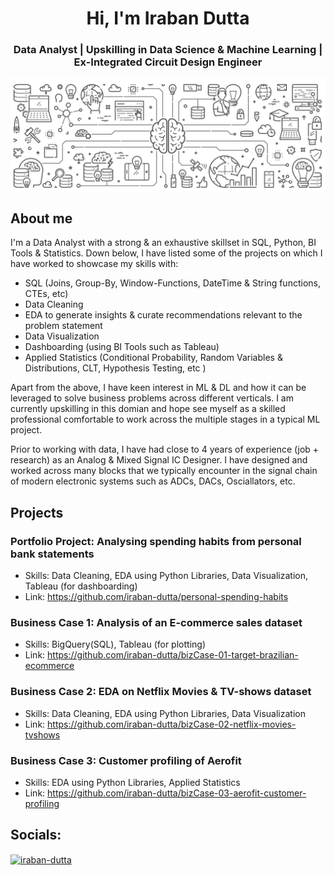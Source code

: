 <h1 align="center">Hi, I'm Iraban Dutta</h1>
<h3 align="center">Data Analyst | Upskilling in Data Science & Machine Learning | Ex-Integrated Circuit Design Engineer</h3>


<img align="center" src="https://github.com/iraban-dutta/iraban-dutta/blob/main/da_banner1.png">


## About me
I'm a Data Analyst with a strong & an exhaustive skillset in SQL, Python, BI Tools & Statistics. Down below, I have listed some of the projects on which I have worked to showcase my skills with:
- SQL (Joins, Group-By, Window-Functions, DateTime & String functions, CTEs, etc)
- Data Cleaning
- EDA to generate insights & curate recommendations relevant to the problem statement
- Data Visualization 
- Dashboarding (using BI Tools such as Tableau) 
- Applied Statistics (Conditional Probability, Random Variables & Distributions, CLT, Hypothesis Testing, etc )

Apart from the above, I have keen interest in ML & DL and how it can be leveraged to solve business problems across different verticals. I am currently upskilling in this domian and hope see myself as a skilled professional comfortable to work across the multiple stages in a typical ML project.

Prior to working with data, I have had close to 4 years of experience (job + research) as an Analog & Mixed Signal IC Designer. I have designed and worked across many blocks that we typically encounter in the signal chain of modern electronic systems such as ADCs, DACs, Osciallators, etc.


## Projects
 
### Portfolio Project: Analysing spending habits from personal bank statements
- Skills: Data Cleaning, EDA using Python Libraries, Data Visualization, Tableau (for dashboarding)
- Link: https://github.com/iraban-dutta/personal-spending-habits

### Business Case 1: Analysis of an E-commerce sales dataset
- Skills: BigQuery(SQL), Tableau (for plotting)
- Link: https://github.com/iraban-dutta/bizCase-01-target-brazilian-ecommerce
  
### Business Case 2: EDA on Netflix Movies & TV-shows dataset
- Skills: Data Cleaning, EDA using Python Libraries, Data Visualization
- Link: https://github.com/iraban-dutta/bizCase-02-netflix-movies-tvshows
  
### Business Case 3: Customer profiling of Aerofit
- Skills: EDA using Python Libraries, Applied Statistics
- Link: https://github.com/iraban-dutta/bizCase-03-aerofit-customer-profiling



## Socials:

<p align="left">
<a href="https://linkedin.com/in/iraban-dutta" target="blank"><img align="center" src="https://raw.githubusercontent.com/rahuldkjain/github-profile-readme-generator/master/src/images/icons/Social/linked-in-alt.svg" alt="iraban-dutta" height="30" width="40" /></a>
</p>



<!--
<h3 align="left">Connect with me:</h3>
<a href="https://kaggle.com/irabandutta" target="blank"><img align="center" src="https://raw.githubusercontent.com/rahuldkjain/github-profile-readme-generator/master/src/images/icons/Social/kaggle.svg" alt="irabandutta" height="30" width="40" /></a>
<a href="https://www.leetcode.com/iraban2022" target="blank"><img align="center" src="https://raw.githubusercontent.com/rahuldkjain/github-profile-readme-generator/master/src/images/icons/Social/leet-code.svg" alt="iraban2022" height="30" width="40" /></a>
<a href="https://auth.geeksforgeeks.org/user/iraban/profile" target="blank"><img align="center" src="https://raw.githubusercontent.com/rahuldkjain/github-profile-readme-generator/master/src/images/icons/Social/geeks-for-geeks.svg" alt="iraban/profile" height="30" width="40" /></a>
-->


<!--
**iraban-dutta/iraban-dutta** is a ✨ _special_ ✨ repository because its `README.md` (this file) appears on your GitHub profile.
Here are some ideas to get you started:
- 🔭 I’m currently working on ...
- 🌱 I’m currently learning ...
- 👯 I’m looking to collaborate on ...
- 🤔 I’m looking for help with ...
- 💬 Ask me about ...
- 📫 How to reach me: ...
- 😄 Pronouns: ...
- ⚡ Fun fact: ...
-->
